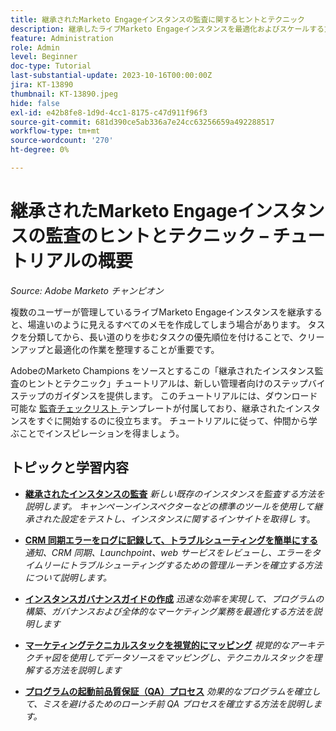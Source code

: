 ```yaml
---
title: 継承されたMarketo Engageインスタンスの監査に関するヒントとテクニック
description: 継承したライブMarketo Engageインスタンスを最適化およびスケールする方法について説明します。
feature: Administration
role: Admin
level: Beginner
doc-type: Tutorial
last-substantial-update: 2023-10-16T00:00:00Z
jira: KT-13890
thumbnail: KT-13890.jpeg
hide: false
exl-id: e42b8fe8-1d9d-4cc1-8175-c47d911f96f3
source-git-commit: 681d390ce5ab336a7e24cc63256659a492288517
workflow-type: tm+mt
source-wordcount: '270'
ht-degree: 0%

---
```


# 継承されたMarketo Engageインスタンスの監査のヒントとテクニック – チュートリアルの概要

*Source: Adobe Marketo チャンピオン*

複数のユーザーが管理しているライブMarketo Engageインスタンスを継承すると、場違いのように見えるすべてのメモを作成してしまう場合があります。 タスクを分類してから、長い道のりを歩むタスクの優先順位を付けることで、クリーンアップと最適化の作業を整理することが重要です。

AdobeのMarketo Champions をソースとするこの「継承されたインスタンス監査のヒントとテクニック」チュートリアルは、新しい管理者向けのステップバイステップのガイダンスを提供します。 このチュートリアルには、ダウンロード可能な [&#x200B; 監査チェックリスト &#x200B;](https://experienceleague.adobe.com/docs/marketo/using/getting-started-with-marketo/inheriting-a-marketo-engage-instance/where-to-start.html?lang=ja) テンプレートが付属しており、継承されたインスタンスをすぐに開始するのに役立ちます。 チュートリアルに従って、仲間から学ぶことでインスピレーションを得ましょう。 

## トピックと学習内容

* **[継承されたインスタンスの監査](/help/tutorial-inherited-instance/audit-an-inherted-instance.md)**
  *新しい既存のインスタンスを監査する方法を説明します。 キャンペーンインスペクターなどの標準のツールを使用して継承された設定をテストし、インスタンスに関するインサイトを取得し* す。

* **[CRM 同期エラーをログに記録して、トラブルシューティングを簡単にする](/help/tutorial-inherited-instance/log-crm-sync-errors-for-easy-troubleshootig.md)**
  *通知、CRM 同期、Launchpoint、web サービスをレビューし、エラーをタイムリーにトラブルシューティングするための管理ルーチンを確立する方法について説明します。*

* **[インスタンスガバナンスガイドの作成](/help/tutorial-inherited-instance/develop-an-instance-governance-guide.md)**
  *迅速な効率を実現して、プログラムの構築、ガバナンスおよび全体的なマーケティング業務を最適化する方法を説明します*

* **[マーケティングテクニカルスタックを視覚的にマッピング](/help/tutorial-inherited-instance/create-a-visual-data-flow-diagram.md)**
  *視覚的なアーキテクチャ図を使用してデータソースをマッピングし、テクニカルスタックを理解する方法を説明します*

* **[プログラムの起動前品質保証（QA）プロセス](/help/tutorial-inherited-instance/essential-program-pre-launch-qa.md)**
  *効果的なプログラムを確立して、ミスを避けるためのローンチ前 QA プロセスを確立する方法を説明します。*
